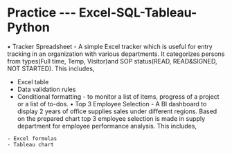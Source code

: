# Practice --- Excel-SQL-Tableau-Python
• Tracker Spreadsheet - A simple Excel tracker which is useful for entry tracking in an organization with various departments. It categorizes persons from types(Full time, Temp, Visitor)and SOP status(READ, READ&SIGNED, NOT STARTED). This includes,

   - Excel table
   - Data validation rules
   - Conditional formatting - to monitor a list of items, progress of a project or a list of to-dos.
 • Top 3 Employee Selection - A BI dashboard to display 2 years of office supplies sales under different regions. Based on the prepared chart top 3 employee selection is made in supply department for employee performance analysis. This includes,
 
    - Excel formulas
    - Tableau chart
    
